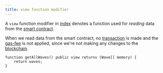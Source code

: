 ```yaml
---
title: view function modifier
---
```


A `view` function modifier in [index](/Knowledge/Web3/solidity/index.md) denotes a function used for _reading_ data from the [smart contract](/Knowledge/Web3/smart-contracts.md).

When we read data from the smart contract, no [transaction](/Knowledge/Web3/transaction.md) is made and the [gas-fee](/Knowledge/Web3/ethereum/gas-fee.md) is not applied, since we're not making any changes to the [blockchain](/Knowledge/Web3/blockchain.md).

```solidity
function getAllWaves() public view returns (Wave[] memory) {
    return waves;
}
```
